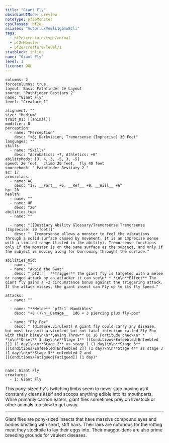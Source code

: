 ```yaml
---
title: "Giant Fly"
obsidianUIMode: preview
noteType: pf2eMonster
cssClasses: pf2e
aliases: "Actor.uxVeElL1g6mwBCli" 
tags:
  - pf2e/creature/type/animal
  - pf2eMonster
  - pf2e/creature/level/1
statblock: inline
name: "Giant Fly"
level: 1
license: OGL
---
```


```statblock
columns: 2
forcecolumns: true
layout: Basic Pathfinder 2e Layout
source: "Pathfinder Bestiary 2"
name: "Giant Fly"
level: "Creature 1"

alignment: ""
size: "Medium"
trait_01: [[animal]]
modifier: 8
perception:
  - name: "Perception"
    desc: "+8; Darkvision, Tremorsense (Imprecise) 30 Feet"
languages: ""
skills:
  - name: "Skills"
    desc: "Acrobatics: +7, Athletics: +6"
abilityMods: [3, 4, 3, -5, 3, -5]
speed: 20 feet,  climb 20 feet,  fly 40 feet
sourcebook: "_Pathfinder Bestiary 2_"
ac: 17
armorclass:
  - name: AC
    desc: "17; __Fort__ +6, __Ref__ +9, __Will__ +6"
hp: 20
health:
  - name: ""
  - name: HP
    desc: "20"
abilities_top:
  - name: ""

  - name: "[[Bestiary Ability Glossary/Tremorsense|Tremorsense (Imprecise) 30 feet]]"
    desc: "  Tremorsense allows a monster to feel the vibrations through a solid surface caused by movement. It is an imprecise sense with a limited range (listed in the ability). Tremorsense functions only if the monster is on the same surface as the subject, and only if the subject is moving along (or burrowing through) the surface."

abilities_mid:
  - name: ""
  - name: "Avoid the Swat"
    desc: "`pf2:r`  **Trigger** The giant fly is targeted with a melee or ranged attack by an attacker it can see\n* * *\n\n**Effect** The giant fly gains a +2 circumstance bonus against the triggering attack. If the attack misses, the giant insect can Fly up to its fly Speed."

attacks:
  - name: ""

  - name: "**Melee** `pf2:1` Mandibles"
    desc: "+8 ()\n__Damage__  1d6 + 3 piercing plus fly-pox"

  - name: "Fly Pox"
    desc: " (disease,virulent) A giant fly could carry any disease, but most transmit a virulent but not fatal infection called Fly Pox with their bite\n\n**Saving Throw** DC 16 Fortitude check\n* * *\n\n**Onset** 1 day\n\n**Stage 1** [[Conditions/Enfeebled|Enfeebled 1]] (1 day)\n\n**Stage 2** as stage 1 (1 day)\n\n**Stage 3** [[Conditions/Enfeebled|Enfeebled 2]] (1 day)\n\n**Stage 4** as stage 3 (1 day)\n\n**Stage 5** enfeebled 2 and [[Conditions/Fatigued|Fatigued]] (1 day)"
 
```

```encounter-table
name: Giant Fly
creatures:
  - 1: Giant Fly
```



This pony-sized fly's twitching limbs seem to never stop moving as it constantly cleans itself and scoops anything edible into its mouthparts. While primarily carrion eaters, giant flies sometimes prey on livestock or other animals too slow to get away.

* * *

Giant flies are pony-sized insects that have massive compound eyes and bodies bristling with short, stiff hairs. Their lairs are notorious for the rotting meat they stockpile to lay their eggs into. Their maggot-dens are also prime breeding grounds for virulent diseases.
